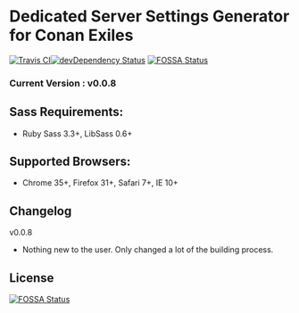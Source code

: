 # Dedicated Server Settings Generator for Conan Exiles

[![Travis CI](https://travis-ci.org/Xerrion/cfg-generator.svg?branch=dev)](https://travis-ci.org/Xerrion/cfg-generator)[![devDependency Status](https://david-dm.org/Xerrion/cfg-generator.svg)](https://david-dm.org/Xerrion/cfg-generator#info=devDependencies)
[![FOSSA Status](https://app.fossa.io/api/projects/git%2Bgithub.com%2FXerrion%2Fcfg-generator.svg?type=shield)](https://app.fossa.io/projects/git%2Bgithub.com%2FXerrion%2Fcfg-generator?ref=badge_shield)

### Current Version : v0.0.8

## Sass Requirements:
- Ruby Sass 3.3+, LibSass 0.6+

## Supported Browsers:
- Chrome 35+, Firefox 31+, Safari 7+, IE 10+

## Changelog
v0.0.8
- Nothing new to the user. Only changed a lot of the building process.

## License
[![FOSSA Status](https://app.fossa.io/api/projects/git%2Bgithub.com%2FXerrion%2Fcfg-generator.svg?type=large)](https://app.fossa.io/projects/git%2Bgithub.com%2FXerrion%2Fcfg-generator?ref=badge_large)